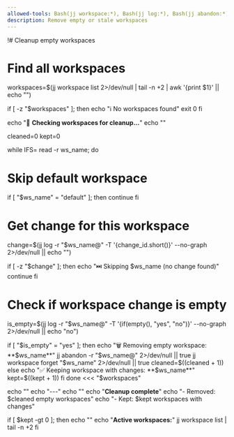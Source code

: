 ```yaml
---
allowed-tools: Bash(jj workspace:*), Bash(jj log:*), Bash(jj abandon:*)
description: Remove empty or stale workspaces
---
```


!# Cleanup empty workspaces

# Find all workspaces

workspaces=$(jj workspace list 2>/dev/null | tail -n +2 | awk '{print $1}' || echo "")

if [ -z "$workspaces" ]; then
echo "ℹ️ No workspaces found"
exit 0
fi

echo "🧹 **Checking workspaces for cleanup...**"
echo ""

cleaned=0
kept=0

while IFS= read -r ws_name; do

# Skip default workspace

if [ "$ws_name" = "default" ]; then
continue
fi

# Get change for this workspace

change=$(jj log -r "$ws_name@" -T '{change_id.short()}' --no-graph 2>/dev/null || echo "")

if [ -z "$change" ]; then
echo "⏭️ Skipping $ws_name (no change found)"
continue
fi

# Check if workspace change is empty

is_empty=$(jj log -r "$ws_name@" -T '{if(empty(), "yes", "no")}' --no-graph 2>/dev/null || echo "no")

if [ "$is_empty" = "yes" ]; then
echo "🗑️ Removing empty workspace: **$ws_name**"
jj abandon -r "$ws_name@" 2>/dev/null || true
    jj workspace forget "$ws_name" 2>/dev/null || true
cleaned=$((cleaned + 1))
  else
    echo "✅ Keeping workspace with changes: **$ws_name\*\*"
kept=$((kept + 1))
  fi
done <<< "$workspaces"

echo ""
echo "---"
echo ""
echo "**Cleanup complete**"
echo "- Removed: $cleaned empty workspaces"
echo "- Kept: $kept workspaces with changes"

if [ $kept -gt 0 ]; then
echo ""
echo "**Active workspaces:**"
jj workspace list | tail -n +2
fi
